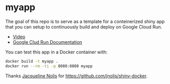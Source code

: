 # myapp

The goal of this repo is to serve as a template for a conteinerized shiny app that you can setup to continuously build and deploy on Google Cloud Run. 

* [Video](https://youtu.be/PRKOMCCOlI0)
* [Google Clud Run Documentation](https://cloud.google.com/run/docs)

You can test this app in a Docker container with:

```bash
docker build -t myapp .
docker run --rm -ti -p 8080:8080 myapp
```

Thanks [Jacqueline Nolis](https://github.com/jnolis) for https://github.com/jnolis/shiny-docker.
